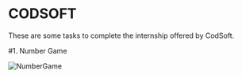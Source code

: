 # CODSOFT
These are some tasks to complete the internship offered by CodSoft.

#1. Number Game<br>

![NumberGame](https://github.com/architjha15/CODSOFT/assets/103206051/98a8e973-6bea-4fdf-ba17-49ab5a4abf91)
